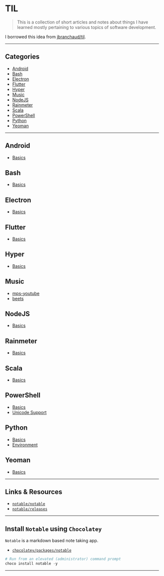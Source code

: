# TIL

> This is a collection of short articles and notes about things I have learned mostly pertaining to various topics of software development.

I borrowed this idea from [jbranchaud/til](https://github.com/jbranchaud/til).

---

## Categories

- [Android](https://github.com/patevs/til#android)
- [Bash](https://github.com/patevs/til#bash)
- [Electron](https://github.com/patevs/til#electron)
- [Flutter](https://github.com/patevs/til#flutter)
- [Hyper](https://github.com/patevs/til#hyper)
- [Music](https://github.com/patevs/til#music)
- [NodeJS](https://github.com/patevs/til#nodejs)
- [Rainmeter](https://github.com/patevs/til#rainmeter)
- [Scala](https://github.com/patevs/til#scala)
- [PowerShell](https://github.com/patevs/til#powershell)
- [Python](https://github.com/patevs/til#python)
- [Yeoman](https://github.com/patevs/til#yeoman)

---

## Android

- [Basics](https://github.com/patevs/til/blob/master/android/android-basics.md)

## Bash

- [Basics](https://github.com/patevs/til/blob/master/bash/bash-basics.md)

## Electron

- [Basics](https://github.com/patevs/til/blob/master/electron/electron-basics.md)

## Flutter

- [Basics](https://github.com/patevs/til/blob/master/flutter/flutter-basics.md)

## Hyper

- [Basics](https://github.com/patevs/til/blob/master/hyper/hyper-basics.md)

## Music

- [mps-youtube](https://github.com/patevs/til/blob/master/music/mpsyt.md)
- [beets](https://github.com/patevs/til/blob/master/music/beets.md)

## NodeJS

- [Basics](https://github.com/patevs/til/blob/master/nodejs/node-basics.md)

## Rainmeter

- [Basics](https://github.com/patevs/til/blob/master/rainmeter/rainmeter-basics.md)

## Scala

- [Basics](https://github.com/patevs/til/blob/master/scala/scala-basics.md)

## PowerShell

- [Basics](https://github.com/patevs/til/blob/master/powershell/powershell-basics.md)
- [Unicode Support](https://github.com/patevs/til/blob/master/powershell/unicode-support.md)

## Python

- [Basics](https://github.com/patevs/til/blob/master/python/python-basics.md)
- [Environment](https://github.com/patevs/til/blob/master/python/python-environment.md)

## Yeoman

- [Basics](https://github.com/patevs/til/blob/master/yeoman/yeoman-basics.md)

---

## Links & Resources

- [`notable/notable`](https://github.com/notable/notable)
- [`notable/releases`](https://github.com/notable/notable/releases)

---

## Install `Notable` using `Chocolatey`

`Notable` is a markdown based note taking app.

- [`chocolatey/packages/notable`](https://chocolatey.org/packages/notable)

```powershell
# Run from an elevated (administrator) command prompt
choco install notable -y
```

---
